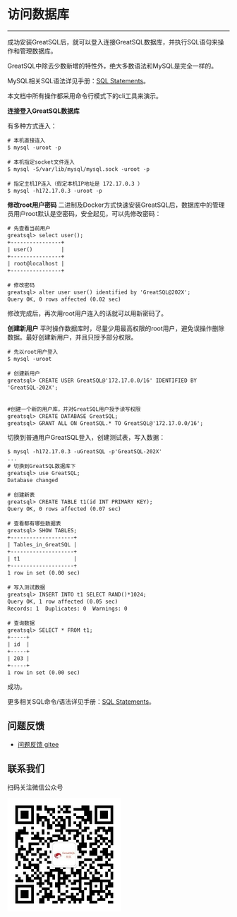 # 访问数据库
---

成功安装GreatSQL后，就可以登入连接GreatSQL数据库，并执行SQL语句来操作和管理数据库。

GreatSQL中除去少数新增的特性外，绝大多数语法和MySQL是完全一样的。

MySQL相关SQL语法详见手册：[SQL Statements](https://dev.mysql.com/doc/refman/8.0/en/sql-statements.html)。

本文档中所有操作都采用命令行模式下的cli工具来演示。

**连接登入GreatSQL数据库**

有多种方式连入：
```
# 本机直接连入
$ mysql -uroot -p

# 本机指定socket文件连入
$ mysql -S/var/lib/mysql/mysql.sock -uroot -p

# 指定主机IP连入（假定本机IP地址是 172.17.0.3 ）
$ mysql -h172.17.0.3 -uroot -p
```

**修改root用户密码**
二进制及Docker方式快速安装GreatSQL后，数据库中的管理员用户root默认是空密码，安全起见，可以先修改密码：
```
# 先查看当前用户
greatsql> select user();
+----------------+
| user()         |
+----------------+
| root@localhost |
+----------------+

# 修改密码
greatsql> alter user user() identified by 'GreatSQL@202X';
Query OK, 0 rows affected (0.02 sec)
```
修改完成后，再次用root用户连入的话就可以用新密码了。

**创建新用户**
平时操作数据库时，尽量少用最高权限的root用户，避免误操作删除数据。最好创建新用户，并且只授予部分权限。
```
# 先以root用户登入
$ mysql -uroot 

# 创建新用户
greatsql> CREATE USER GreatSQL@'172.17.0.0/16' IDENTIFIED BY 'GreatSQL-202X';


#创建一个新的用户库，并对GreatSQL用户授予读写权限
greatsql> CREATE DATABASE GreatSQL;
greatsql> GRANT ALL ON GreatSQL.* TO GreatSQL@'172.17.0.0/16';
```

切换到普通用户GreatSQL登入，创建测试表，写入数据：
```
$ mysql -h172.17.0.3 -uGreatSQL -p'GreatSQL-202X'
...
# 切换到GreatSQL数据库下
greatsql> use GreatSQL;
Database changed

# 创建新表
greatsql> CREATE TABLE t1(id INT PRIMARY KEY);
Query OK, 0 rows affected (0.07 sec)

# 查看都有哪些数据表
greatsql> SHOW TABLES;
+--------------------+
| Tables_in_GreatSQL |
+--------------------+
| t1                 |
+--------------------+
1 row in set (0.00 sec)

# 写入测试数据
greatsql> INSERT INTO t1 SELECT RAND()*1024;
Query OK, 1 row affected (0.05 sec)
Records: 1  Duplicates: 0  Warnings: 0

# 查询数据
greatsql> SELECT * FROM t1;
+-----+
| id  |
+-----+
| 203 |
+-----+
1 row in set (0.00 sec)
```
成功。

更多相关SQL命令/语法详见手册：[SQL Statements](https://dev.mysql.com/doc/refman/8.0/en/sql-statements.html)。

**问题反馈**
---
- [问题反馈 gitee](https://gitee.com/GreatSQL/GreatSQL-Manual/issues)


**联系我们**
---

扫码关注微信公众号

![greatsql-wx](/greatsql-wx.jpg)
